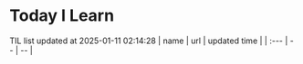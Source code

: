 # Today I Learn 
TIL list updated at 2025-01-11 02:14:28
| name | url | updated time |
| :--- | -- | -- |
